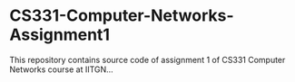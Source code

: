 # CS331-Computer-Networks-Assignment1
This repository contains source code of assignment 1 of CS331 Computer Networks course at IITGN...
